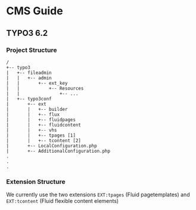 # CMS Guide

## TYPO3 6.2

### Project Structure

    /
    +-- typo3
    |   +-- fileadmin
    |   |   +-- admin
    |   |       +-- ext_key
    |   |           +-- Resources
    |	|	            +-- ...
    |   +-- typo3conf
    |       +-- ext
    |       |   +-- builder
    |       |   +-- flux
    |       |   +-- fluidpages
    |       |   +-- fluidcontent
    |       |   +-- vhs
    |       |   +-- tpages [1]
    |       |   +-- tcontent [2]
    |       +-- LocalConfiguration.php
    |       +-- AdditionalConfiguration.php
    .
    .
    .
	
### Extension Structure

We currently use the two extensions <code>EXT:tpages</code> (Fluid pagetemplates) and <code>EXT:tcontent</code> (Fluid flexible content elements)

